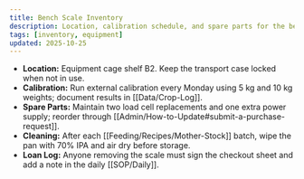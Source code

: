 ```yaml
---
title: Bench Scale Inventory
description: Location, calibration schedule, and spare parts for the bench scale.
tags: [inventory, equipment]
updated: 2025-10-25
---
```


- **Location:** Equipment cage shelf B2. Keep the transport case locked when not in use.
- **Calibration:** Run external calibration every Monday using 5 kg and 10 kg weights; document results in [[Data/Crop-Log]].
- **Spare Parts:** Maintain two load cell replacements and one extra power supply; reorder through [[Admin/How-to-Update#submit-a-purchase-request]].
- **Cleaning:** After each [[Feeding/Recipes/Mother-Stock]] batch, wipe the pan with 70% IPA and air dry before storage.
- **Loan Log:** Anyone removing the scale must sign the checkout sheet and add a note in the daily [[SOP/Daily]].
